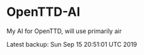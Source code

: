 # OpenTTD-AI
My AI for OpenTTD, will use primarily air

Latest backup: Sun Sep 15 20:51:01 UTC 2019
